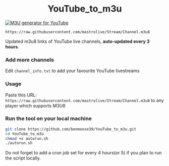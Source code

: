 
<h1 align="center"> YouTube_to_m3u </h1>

[![M3U generator for YouTube](https://github.com/mastrolive/YouTube_to_m3u/actions/workflows/m3u_Generator.yml/badge.svg)](https://github.com/mastrolive/YouTube_to_m3u/actions/workflows/m3u_Generator.yml)

`https://raw.githubusercontent.com/mastrolive/Stream/Channel.m3u8`

Updated m3u8 links of YouTube live channels, **auto-updated every 3 hours**.


### Add more channels
Edit `channel_info.txt` to add your favourite YouTube livestreams

### Usage
Paste this URL: `https://raw.githubusercontent.com/mastrolive/Stream/Channel.m3u8` to any player which supports M3U8

### Run the tool on your local machine
``` bash
git clone https://github.com/benmoose39/YouTube_to_m3u.git
cd YouTube_to_m3u
chmod +x autorun.sh
./autorun.sh
```

Do not forget to add a cron job set for every 4 hours(or 5) if you plan to run the script locally.
